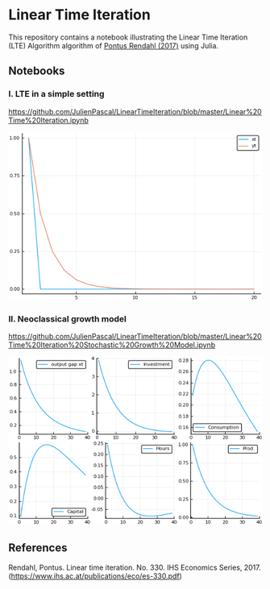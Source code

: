 # Linear Time Iteration

This repository contains a notebook illustrating the Linear Time Iteration (LTE) Algorithm algorithm of [Pontus Rendahl (2017)](https://www.ihs.ac.at/publications/eco/es-330.pdf) using Julia.

## Notebooks

### I. LTE in a simple setting

https://github.com/JulienPascal/LinearTimeIteration/blob/master/Linear%20Time%20Iteration.ipynb

![alt text](https://raw.githubusercontent.com/JulienPascal/LinearTimeIteration/master/Linear%20Time%20Iteration_50_1.png)


### II. Neoclassical growth model

https://github.com/JulienPascal/LinearTimeIteration/blob/master/Linear%20Time%20Iteration%20Stochastic%20Growth%20Model.ipynb

![alt text](https://raw.githubusercontent.com/JulienPascal/LinearTimeIteration/master/Linear%20Time%20Iteration%20Stochastic%20Growth%20Model_33_0.png)


## References

Rendahl, Pontus. Linear time iteration. No. 330. IHS Economics Series, 2017. (https://www.ihs.ac.at/publications/eco/es-330.pdf)
